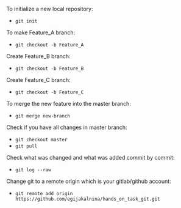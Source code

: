 To initialize a new local repository:  
- `git init`
    
To make Feature_A branch:  
- `git checkout -b Feature_A`

Create Feature_B branch:  
- `git checkout -b Feature_B`

Create Feature_C branch:  
- `git checkout -b Feature_C`

To merge the new feature into the master branch:
- `git merge new-branch`

Check if you have all changes in master branch:
- `git checkout master`
- `git pull`

Check what was changed and what was added commit by commit:
- `git log --raw`

Change git to a remote origin which is your gitlab/github account:
- `git remote add origin https://github.com/egijakalnina/hands_on_task_git.git`






